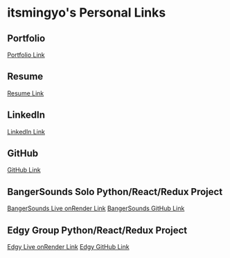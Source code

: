 # itsmingyo's Personal Links
## Portfolio
<a href="https://itsmingyoo.github.io/porfolio/" target="_blank">Portfolio Link</a>
<br>

## Resume
<a href="https://docs.google.com/viewer?url=https://docs.google.com/document/d/1QcfbYc2Ph9gXG_E_XSb50D38h-AXRIG_x9DZuOfSOko/export?format=pdf" target="_blank">Resume Link</a>
<br>

## LinkedIn
<a href="https://www.linkedin.com/in/minh-tran-36501a251/" target="_blank">LinkedIn Link</a>
<br>

## GitHub
<a href="https://github.com/itsmingyoo" target="_blank">GitHub Link</a>
<br>

## BangerSounds Solo Python/React/Redux Project
<a href="https://bangersounds.onrender.com/" target="_blank">BangerSounds Live onRender Link</a>
<a href="https://github.com/itsmingyoo/bangersounds" target="_blank">BangerSounds GitHub Link</a>
<br>

## Edgy Group Python/React/Redux Project
<a href="https://edgy.onrender.com/" target="_blank">Edgy Live onRender Link</a>
<a href="https://github.com/CodeJellee/Edgy" target="_blank">Edgy GitHub Link</a>
<br>
